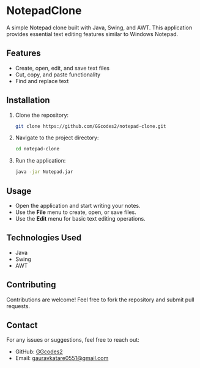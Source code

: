 # NotepadClone
A simple Notepad clone built with Java, Swing, and AWT. This application provides essential text editing features similar to Windows Notepad.

## Features
- Create, open, edit, and save text files
- Cut, copy, and paste functionality
- Find and replace text

## Installation
1. Clone the repository:
   ```sh
   git clone https://github.com/GGcodes2/notepad-clone.git
   ```
2. Navigate to the project directory:
   ```sh
   cd notepad-clone
   ```
3. Run the application:
   ```sh
   java -jar Notepad.jar
   ```

## Usage
- Open the application and start writing your notes.
- Use the **File** menu to create, open, or save files.
- Use the **Edit** menu for basic text editing operations.

## Technologies Used
- Java
- Swing
- AWT

## Contributing
Contributions are welcome! Feel free to fork the repository and submit pull requests.

## Contact
For any issues or suggestions, feel free to reach out:
- GitHub: [GGcodes2](https://github.com/GGcodes2)
- Email: gauravkatare0551@gmail.com

